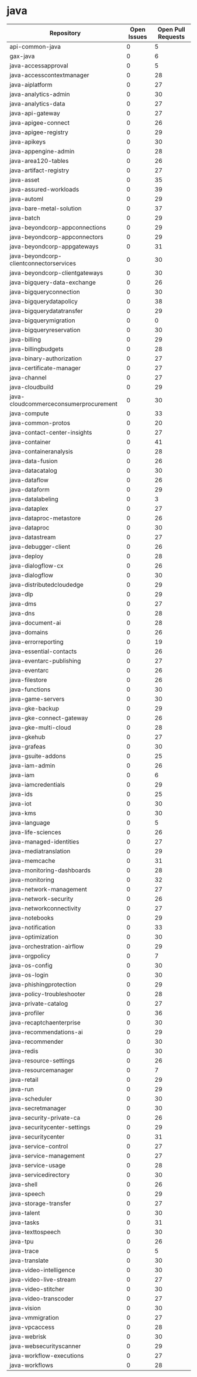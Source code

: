 # java
| Repository | Open Issues | Open Pull Requests |
|------------|-------------|--------------------|
| api-common-java | 0 | 5 |
| gax-java | 0 | 6 |
| java-accessapproval | 0 | 5 |
| java-accesscontextmanager | 0 | 28 |
| java-aiplatform | 0 | 27 |
| java-analytics-admin | 0 | 30 |
| java-analytics-data | 0 | 27 |
| java-api-gateway | 0 | 27 |
| java-apigee-connect | 0 | 26 |
| java-apigee-registry | 0 | 29 |
| java-apikeys | 0 | 30 |
| java-appengine-admin | 0 | 28 |
| java-area120-tables | 0 | 26 |
| java-artifact-registry | 0 | 27 |
| java-asset | 0 | 35 |
| java-assured-workloads | 0 | 39 |
| java-automl | 0 | 29 |
| java-bare-metal-solution | 0 | 37 |
| java-batch | 0 | 29 |
| java-beyondcorp-appconnections | 0 | 29 |
| java-beyondcorp-appconnectors | 0 | 29 |
| java-beyondcorp-appgateways | 0 | 31 |
| java-beyondcorp-clientconnectorservices | 0 | 30 |
| java-beyondcorp-clientgateways | 0 | 30 |
| java-bigquery-data-exchange | 0 | 26 |
| java-bigqueryconnection | 0 | 30 |
| java-bigquerydatapolicy | 0 | 38 |
| java-bigquerydatatransfer | 0 | 29 |
| java-bigquerymigration | 0 | 0 |
| java-bigqueryreservation | 0 | 30 |
| java-billing | 0 | 29 |
| java-billingbudgets | 0 | 28 |
| java-binary-authorization | 0 | 27 |
| java-certificate-manager | 0 | 27 |
| java-channel | 0 | 27 |
| java-cloudbuild | 0 | 29 |
| java-cloudcommerceconsumerprocurement | 0 | 30 |
| java-compute | 0 | 33 |
| java-common-protos | 0 | 20 |
| java-contact-center-insights | 0 | 27 |
| java-container | 0 | 41 |
| java-containeranalysis | 0 | 28 |
| java-data-fusion | 0 | 26 |
| java-datacatalog | 0 | 30 |
| java-dataflow | 0 | 26 |
| java-dataform | 0 | 29 |
| java-datalabeling | 0 | 3 |
| java-dataplex | 0 | 27 |
| java-dataproc-metastore | 0 | 26 |
| java-dataproc | 0 | 30 |
| java-datastream | 0 | 27 |
| java-debugger-client | 0 | 26 |
| java-deploy | 0 | 28 |
| java-dialogflow-cx | 0 | 26 |
| java-dialogflow | 0 | 30 |
| java-distributedcloudedge | 0 | 29 |
| java-dlp | 0 | 29 |
| java-dms | 0 | 27 |
| java-dns | 0 | 28 |
| java-document-ai | 0 | 28 |
| java-domains | 0 | 26 |
| java-errorreporting | 0 | 19 |
| java-essential-contacts | 0 | 26 |
| java-eventarc-publishing | 0 | 27 |
| java-eventarc | 0 | 26 |
| java-filestore | 0 | 26 |
| java-functions | 0 | 30 |
| java-game-servers | 0 | 30 |
| java-gke-backup | 0 | 29 |
| java-gke-connect-gateway | 0 | 26 |
| java-gke-multi-cloud | 0 | 28 |
| java-gkehub | 0 | 27 |
| java-grafeas | 0 | 30 |
| java-gsuite-addons | 0 | 25 |
| java-iam-admin | 0 | 26 |
| java-iam | 0 | 6 |
| java-iamcredentials | 0 | 29 |
| java-ids | 0 | 25 |
| java-iot | 0 | 30 |
| java-kms | 0 | 30 |
| java-language | 0 | 5 |
| java-life-sciences | 0 | 26 |
| java-managed-identities | 0 | 27 |
| java-mediatranslation | 0 | 29 |
| java-memcache | 0 | 31 |
| java-monitoring-dashboards | 0 | 28 |
| java-monitoring | 0 | 32 |
| java-network-management | 0 | 27 |
| java-network-security | 0 | 26 |
| java-networkconnectivity | 0 | 27 |
| java-notebooks | 0 | 29 |
| java-notification | 0 | 33 |
| java-optimization | 0 | 30 |
| java-orchestration-airflow | 0 | 29 |
| java-orgpolicy | 0 | 7 |
| java-os-config | 0 | 30 |
| java-os-login | 0 | 30 |
| java-phishingprotection | 0 | 29 |
| java-policy-troubleshooter | 0 | 28 |
| java-private-catalog | 0 | 27 |
| java-profiler | 0 | 36 |
| java-recaptchaenterprise | 0 | 30 |
| java-recommendations-ai | 0 | 29 |
| java-recommender | 0 | 30 |
| java-redis | 0 | 30 |
| java-resource-settings | 0 | 26 |
| java-resourcemanager | 0 | 7 |
| java-retail | 0 | 29 |
| java-run | 0 | 29 |
| java-scheduler | 0 | 30 |
| java-secretmanager | 0 | 30 |
| java-security-private-ca | 0 | 26 |
| java-securitycenter-settings | 0 | 29 |
| java-securitycenter | 0 | 31 |
| java-service-control | 0 | 27 |
| java-service-management | 0 | 27 |
| java-service-usage | 0 | 28 |
| java-servicedirectory | 0 | 30 |
| java-shell | 0 | 26 |
| java-speech | 0 | 29 |
| java-storage-transfer | 0 | 27 |
| java-talent | 0 | 30 |
| java-tasks | 0 | 31 |
| java-texttospeech | 0 | 30 |
| java-tpu | 0 | 26 |
| java-trace | 0 | 5 |
| java-translate | 0 | 30 |
| java-video-intelligence | 0 | 30 |
| java-video-live-stream | 0 | 27 |
| java-video-stitcher | 0 | 30 |
| java-video-transcoder | 0 | 27 |
| java-vision | 0 | 30 |
| java-vmmigration | 0 | 27 |
| java-vpcaccess | 0 | 28 |
| java-webrisk | 0 | 30 |
| java-websecurityscanner | 0 | 29 |
| java-workflow-executions | 0 | 27 |
| java-workflows | 0 | 28 |

